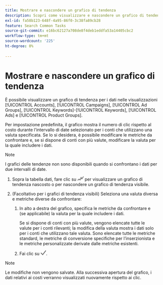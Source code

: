 ```yaml
---
title: Mostrare e nascondere un grafico di tendenza
description: Scopri come visualizzare e nascondere un grafico di tendenza per i dati in alcune visualizzazioni di gestione delle campagne.
exl-id: fa58b123-648f-4a95-86f0-3c38fa89cb28
feature: Search Common Tasks
source-git-commit: e16bc62127a708de8f4deb1eddfa53a14405cbc2
workflow-type: tm+mt
source-wordcount: '225'
ht-degree: 0%

---
```


# Mostrare e nascondere un grafico di tendenza

È possibile visualizzare un grafico di tendenza per i dati nelle visualizzazioni [!UICONTROL Accounts], [!UICONTROL Campaigns], [!UICONTROL Ad Groups], [!UICONTROL Keywords]-[!UICONTROL Keywords], [!UICONTROL Ads] e [!UICONTROL Product Groups].

Per impostazione predefinita, il grafico mostra il numero di clic rispetto al costo durante l’intervallo di date selezionato per i conti che utilizzano una valuta specificata. Se lo si desidera, è possibile modificare le metriche da confrontare e, se si dispone di conti con più valute, modificare la valuta per la quale includere i dati.

>[!NOTE]
>
>I grafici delle tendenze non sono disponibili quando si confrontano i dati per due intervalli di date.

1. Sopra la tabella dati, fare clic su ![Grafici](/help/search-social-commerce/assets/trend-chart.png "Grafici") per visualizzare un grafico di tendenza nascosto o per nascondere un grafico di tendenza visibile.

1. (Facoltativo per i grafici di tendenza visibili) Seleziona una valuta diversa e metriche diverse da confrontare:

   1. In alto a destra del grafico, specifica le metriche da confrontare e (se applicabile) la valuta per la quale includere i dati.

      Se si dispone di conti con più valute, vengono elencate tutte le valute per i conti rilevanti; la modifica della valuta mostra i dati solo per i conti che utilizzano tale valuta. Sono elencate tutte le metriche standard, le metriche di conversione specifiche per l’inserzionista e le metriche personalizzate derivate dalle metriche esistenti.

   1. Fai clic su ![Salva](/help/search-social-commerce/assets/save-checkmark.png "Salva").

>[!NOTE]
>
>Le modifiche non vengono salvate. Alla successiva apertura del grafico, i dati relativi ai costi verranno visualizzati nuovamente rispetto ai clic.
